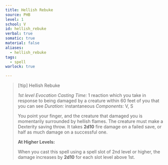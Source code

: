 ```yaml
---
title: Hellish Rebuke
source: PHB
level: 1
school: V
id: hellish_rebuke
verbal: true
somatic: true
material: false
aliases:
  - hellish_rebuke
tags:
  - spell
warlock: true

---
```

>[!tip] Hellish Rebuke
>
> *1st level Evocation*
> *Casting Time:* 1 reaction which you take in response to being damaged by a creature within 60 feet of you that you can see
> *Duration:* instantaneous
> *Components:* V, S
>
>You point your finger, and the creature that damaged you is momentarily surrounded by hellish flames. The creature must make a Dexterity saving throw. It takes **2d10** fire damage on a failed save, or half as much damage on a successful one.
>
>**At Higher Levels:**
>
>When you cast this spell using a spell slot of 2nd level or higher, the damage increases by **2d10** for each slot level above 1st.
>

